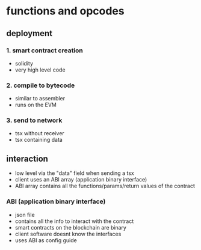 # functions and opcodes

## deployment

### 1. smart contract creation
- solidity
- very high level code

### 2. compile to bytecode
- similar to assembler
- runs on the EVM

### 3. send to network
- tsx without receiver
- tsx containing data

## interaction
- low level via the "data" field when sending a tsx
- client uses an ABI array (application binary interface)
- ABI array contains all the functions/params/return values of the contract

### ABI (application binary interface)

- json file
- contains all the info to interact with the contract
- smart contracts on the blockchain are binary
- client software doesnt know the interfaces
- uses ABI as config guide

